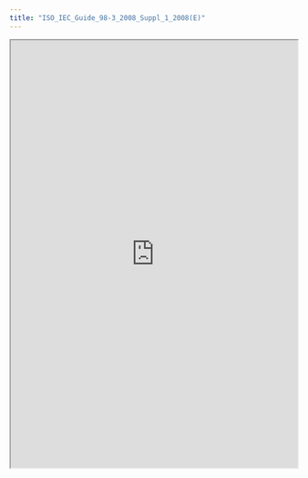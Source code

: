 ```yaml
---
title: "ISO_IEC_Guide_98-3_2008_Suppl_1_2008(E)"
---
```



<iframe height="750" width="100%" src="https://ewelton.github.io/ktest/wiki.html#ISO_IEC_Guide_98-3_2008_Suppl_1_2008(E)"></iframe>
